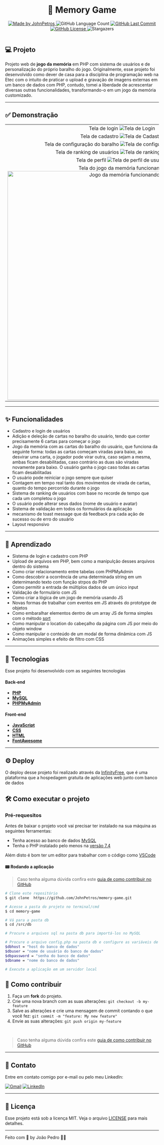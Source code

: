<h1 align="center">
   🧠 Memory Game
</h1>

<div align="center">
   <a href="https://github.com/JohnPetros">
      <img alt="Made by JohnPetros" src="https://img.shields.io/badge/made%20by-JohnPetros-yellow">
   </a>
   <img alt="GitHub Language Count" src="https://img.shields.io/github/languages/count/JohnPetros/memory-game">
   <a href="https://github.com/JohnPetros/memory-game/commits/main">
      <img alt="GitHub Last Commit" src="https://img.shields.io/github/last-commit/JohnPetros/memory-game">
   </a>
  </a>
   </a>
   <a href="https://github.com/JohnPetros/memory-game/blob/main/LICENSE.md">
      <img alt="GitHub License" src="https://img.shields.io/github/license/JohnPetros/memory-game">
   </a>
    <img alt="Stargazers" src="https://img.shields.io/github/stars/JohnPetros/memory-game?style=social">
</div>

<br>

## 💻 Projeto

Projeto web de **jogo da memória** em PHP com sistema de usuários e de personalização do próprio baralho do jogo. Originalmente, esse projeto foi desenvolvido como dever de casa para a disciplina de programação web na Etec com o intuito de praticar o upload e gravação de imagens externas em um banco de dados com PHP, contudo, tomei a liberdade de acrescentar diversas outras funcionalidades, transformando-o em um jogo da memória customizado.

---

## ✅ Demonstração
<table>
  <tr>
    <td align="center" width="750">
      <span>Tela de login</span>
    <img alt="Tela de Login" src=".github/login.png" />
    </td>
  </tr>
  <tr>
    <td align="center" width="750">
      <span>Tela de cadastro</span>
        <img alt="Tela de Cadastro" src=".github/register.png" />
    </td>
  </tr>
  <tr>
    <td align="center" width="750">
      <span>Tela de configuração do baralho</span>
      <img alt="Tela de configuração de baralho" src=".github/deck.png" />
    </td>
  </tr>
  <tr>
    <td align="center" width="750">
      <span>Tela de ranking de usuários</span>
      <img alt="Tela de ranking de usuários" src=".github/leaderboard.png" />
    </td>
  </tr>
  <tr>
    <td align="center" width="750">
      <span>Tela de perfil</span>
      <img alt="Tela de perfil de usuário" src=".github/profile.png" />
    </td>
  </tr>
  <tr>
    <td align="center" width="750">
      <span>Tela do jogo da memória funcionando</span>
      <img width="750" alt="Jogo da memória funcionando" src=".github/memory-game.gif" />
    </td>
  </tr>
</table>

---

## ✨ Funcionalidades

- Cadastro e login de usuários
- Adição e deleção de cartas no baralho do usuário, tendo que conter precisamente 6 cartas para começar o jogo
- Jogo da memória com as cartas do baralho do usuário, que funciona da seguinte forma: todas as cartas começam viradas para baixo, ao desvirar uma carta, o jogador pode virar outra, caso sejam a mesma, ambas ficam desabilitadas, caso contrário as duas são viradas novamente para baixo. O usuário ganha o jogo caso todas as cartas ficam desabilitadas 
- O usuário pode reiniciar o jogo sempre que quiser
- Contagem em tempo real tanto dos movimentos de virada de cartas, quanto do tempo percorrido durante o jogo
- Sistema de ranking de usuários com base no recorde de tempo que cada um completou o jogo
- O usuário pode alterar seus dados (nome de usuário e avatar)
- Sistema de validação em todos os formulários da aplicação
- mecanismo de toast message que dá feedback pra cada ação de sucesso ou de erro do usuário
- Layout responsivo

---

## 📖 Aprendizado

- Sistema de login e cadastro com PHP
- Upload de arquivos em PHP, bem como a manipulção desses arquivos dentro do sistema
- Como criar relacionamento entre tabelas com PHPMyAdmin
- Como descobrir a ocorrência de uma determinada string em um deternimando texto com função strpos do PHP
- Como permitir a entrada de múltiplos dados de um único input 
- Validação de formulário com JS
- Como criar a lógica de um jogo de memória usando JS
- Novas formas de trabalhar com eventos em JS através do prototype de objetos
- Como embaralhar elementos dentro de um array JS de forma simples com o método [sort](https://developer.mozilla.org/pt-BR/docs/Web/JavaScript/Reference/Global_Objects/Array/sort)
- Como manipular o location do cabeçalho da página com JS por meio do objeto window
- Como manipular o conteúdo de um modal de forma dinâmica com JS
- Animações simples e efeito de filtro com CSS

---

## 🚀 Tecnologias

Esse projeto foi desenvolvido com as seguintes tecnologias

#### **Back-end**

- **[PHP](https://www.php.net/)**
- **[MySQL](https://www.mysql.com)**
- **[PHPMyAdmin](https://www.phpmyadmin.net/docs/)**

#### **Front-end**

- **[JavaScript](https://developer.mozilla.org/pt-BR/docs/Web/JavaScript)**
- **[CSS](https://developer.mozilla.org/pt-BR/docs/Web/CSS)**
- **[HTML](https://developer.mozilla.org/pt-BR/docs/Web/HTML)**
- **[FontAwesome](https://fontawesome.com/)**

---

## ⚙️ Deploy

O deploy desse projeto foi realizado através da [InfinityFree](https://www.infinityfree.net/), que é uma plataforma que a hospedagem gratuita de aplicações web junto com banco de dados

## 🛠️ Como executar o projeto

### Pré-requesitos

Antes de baixar o projeto você vai precisar ter instalado na sua máquina as seguintes ferramentas:

- Tenha acesso ao banco de dados [MySQL](https://www.mysql.com/downloads/)
- Tenha o PHP instalado pelo menos na [versão 7.4](https://prototype.php.net/versions/7.4/install/)

Além disto é bom ter um editor para trabalhar com o código como [VSCode](https://code.visualstudio.com/)

#### 📟 Rodando a aplicação
   > Caso tenha alguma dúvida confira este [guia de como contribuir no GitHub](./CONTRIBUTING.md)

```bash
# Clone este repositório
$ git clone  https://github.com/JohnPetros/memory-game.git

# Acesse a pasta do projeto no terminal/cmd
$ cd memory-game

# Vá para a pasta db
$ cd /src/db

# Procure o arquivos sql na pasta db para importá-los no MySQL

# Procure o arquivo config.php na pasta db e configure as variáveis de conexão do bando de dados
$dbhost = "host do banco de dados"
$dbuser = "nome de usuário do banco de dados"
$dbpassword = "senha do banco de dados"
$dbname = "nome do banco de dados"

# Execute a aplicação em um servidor local
```

## 💪 Como contribuir

1. Faça um **fork** do projeto.
2. Crie uma nova branch com as suas alterações: `git checkout -b my-feature`
3. Salve as alterações e crie uma mensagem de commit contando o que você fez: `git commit -m "feature: My new feature"`
4. Envie as suas alterações: `git push origin my-feature`
<br>

   > Caso tenha alguma dúvida confira este [guia de como contribuir no GitHub](./CONTRIBUTING.md)

---

## 📩 Contato

Entre em contato comigo por e-mail ou pelo meu LinkedIn:

<a href="mailto:joaopcarvalho.cds@gmail.com"><img src="https://img.shields.io/badge/Gmail-D14836?style=for-the-badge&logo=gmail&logoColor=white" alt="Gmail"/></a>
<a href="https://www.linkedin.com/in/jo%C3%A3o-pedro-carvalho-dos-santos-42a0ab222/"><img src="https://img.shields.io/badge/linkedin%20-%230077B5.svg?&style=for-the-badge&logo=linkedin&logoColor=white" alt="LinkedIn"/></a>

---

## :memo: Licença

Esse projeto está sob a licença MIT. Veja o arquivo [LICENSE](LICENSE) para mais detalhes.

---

Feito com 💜 by João Pedro 👋🏻
